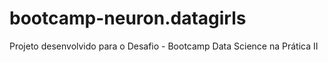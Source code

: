 # bootcamp-neuron.datagirls
Projeto desenvolvido para o  Desafio - Bootcamp Data Science na Prática II
